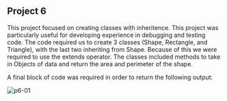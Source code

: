 ## Project 6

This project focused on creating classes with inheritence. This project was particularly useful for developing experience in debugging and testing code. The code required us to create 3 classes (Shape, Rectangle, and Triangle), with the last two inheriting from Shape. Because of this we were required to use the extends operator. The classes included methods to take in Objects of data and return the area and perimeter of the shape.

A final block of code was required in order to return the following output: 

![p6-01](https://user-images.githubusercontent.com/77074432/120727086-7eff6900-c48e-11eb-98a5-84866f3d65d8.png)
